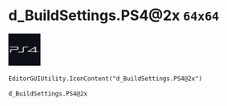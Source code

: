 # d_BuildSettings.PS4@2x `64x64`
<img src="/img/d_BuildSettings.PS4@2x.png" width=64 height=64>

``` CSharp
EditorGUIUtility.IconContent("d_BuildSettings.PS4@2x")
```
```
d_BuildSettings.PS4@2x
```
